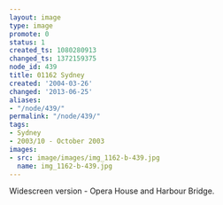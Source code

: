 ```yaml
---
layout: image
type: image
promote: 0
status: 1
created_ts: 1080280913
changed_ts: 1372159375
node_id: 439
title: 01162 Sydney
created: '2004-03-26'
changed: '2013-06-25'
aliases:
- "/node/439/"
permalink: "/node/439/"
tags:
- Sydney
- 2003/10 - October 2003
images:
- src: image/images/img_1162-b-439.jpg
  name: img_1162-b-439.jpg
---
```

Widescreen version - Opera House and Harbour Bridge.
